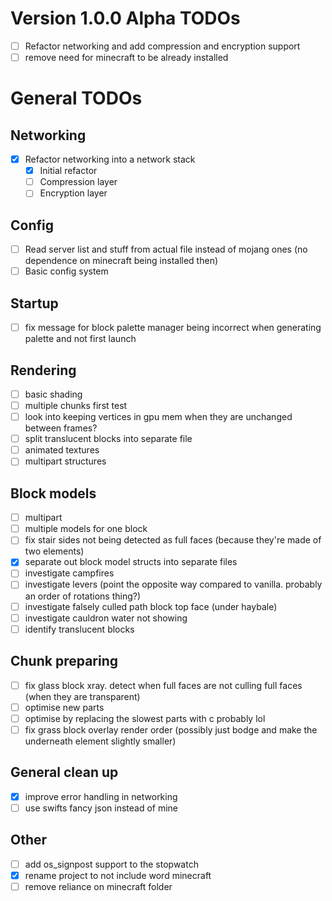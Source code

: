 # Version 1.0.0 Alpha TODOs

- [ ] Refactor networking and add compression and encryption support
- [ ] remove need for minecraft to be already installed

# General TODOs

## Networking

- [x] Refactor networking into a network stack
  - [x] Initial refactor
  - [ ] Compression layer
  - [ ] Encryption layer

## Config

- [ ] Read server list and stuff from actual file instead of mojang ones (no dependence on minecraft being installed then)
- [ ] Basic config system

## Startup

- [ ] fix message for block palette manager being incorrect when generating palette and not first launch

## Rendering

- [ ] basic shading
- [ ] multiple chunks first test
- [ ] look into keeping vertices in gpu mem when they are unchanged between frames?
- [ ] split translucent blocks into separate file
- [ ] animated textures
- [ ] multipart structures

## Block models

- [ ] multipart
- [ ] multiple models for one block
- [ ] fix stair sides not being detected as full faces (because they're made of two elements)
- [x] separate out block model structs into separate files
- [ ] investigate campfires
- [ ] investigate levers (point the opposite way compared to vanilla. probably an order of rotations thing?)
- [ ] investigate falsely culled path block top face (under haybale)
- [ ] investigate cauldron water not showing
- [ ] identify translucent blocks

## Chunk preparing

- [ ] fix glass block xray. detect when full faces are not culling full faces (when they are transparent)
- [ ] optimise new parts
- [ ] optimise by replacing the slowest parts with c probably lol
- [ ] fix grass block overlay render order (possibly just bodge and make the underneath element slightly smaller)

## General clean up

- [x] improve error handling in networking
- [ ] use swifts fancy json instead of mine

## Other

- [ ] add os_signpost support to the stopwatch
- [x] rename project to not include word minecraft
- [ ] remove reliance on minecraft folder
